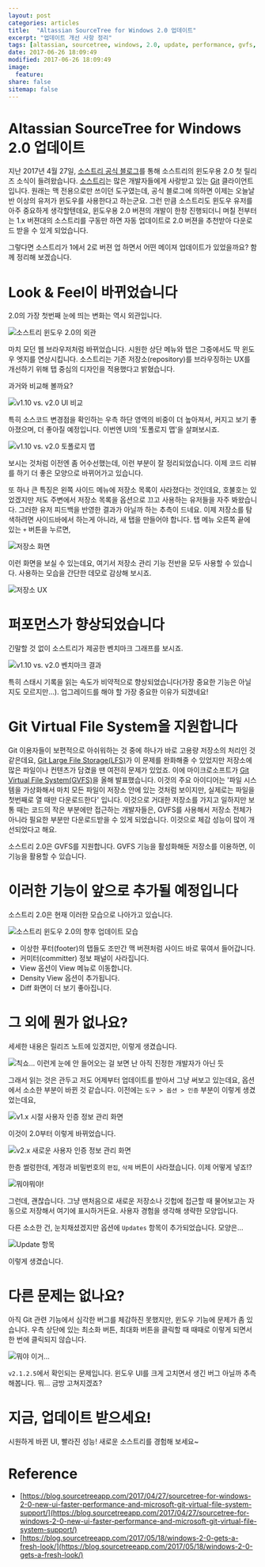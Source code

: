 ```yaml
---
layout: post
categories: articles
title:  "Altassian SourceTree for Windows 2.0 업데이트"
excerpt: "업데이트 개선 사항 정리"
tags: [altassian, sourcetree, windows, 2.0, update, performance, gvfs, lookandfeel, tab, 아틀라시안, 소스트리, 윈도우, 업데이트, 정리, 성능]
date: 2017-06-26 18:09:49
modified: 2017-06-26 18:09:49
image:
  feature:
share: false
sitemap: false
---
```


# Altassian SourceTree for Windows 2.0 업데이트

지난 2017년 4월 27일, [소스트리 공식 블로그](https://blog.sourcetreeapp.com/)를 통해 소스트리의 윈도우용 2.0 첫 릴리즈 소식이 들려왔습니다. [소스트리](https://www.sourcetreeapp.com/)는 많은 개발자들에게 사랑받고 있는 [Git](https://git-scm.com/) 클라이언트입니다. 원래는 맥 전용으로만 쓰이던 도구였는데, 공식 블로그에 의하면 이제는 오늘날 반 이상의 유저가 윈도우를 사용한다고 하는군요. 그런 만큼 소스트리도 윈도우 유저를 아주 중요하게 생각할텐데요, 윈도우용 2.0 버젼의 개발이 한창 진행되더니 며칠 전부터는 1.x 버젼대의 소스트리를 구동만 하면 자동 업데이트로 2.0 버젼을 추천받아 다운로드 받을 수 있게 되었습니다.

그렇다면 소스트리가 1에서 2로 버젼 업 하면서 어떤 메이져 업데이트가 있었을까요? 함께 정리해 보겠습니다.


# Look & Feel이 바뀌었습니다

2.0의 가장 첫번째 눈에 띄는 변화는 역시 외관입니다.

![소스트리 윈도우 2.0의 외관](/images/20170626_sourcetree2/1.png)

마치 모던 웹 브라우저처럼 바뀌었습니다. 시원한 상단 메뉴와 탭은 그중에서도 딱 윈도우 엣지를 연상시킵니다. 소스트리는 기존 저장소(repository)를 브라우징하는 UX를 개선하기 위해 탭 중심의 디자인을 적용했다고 밝혔습니다.

과거와 비교해 볼까요?

![v1.10 vs. v2.0 UI 비교](/images/20170626_sourcetree2/2.png)

특히 소스코드 변경점을 확인하는 우측 하단 영역의 비중이 더 높아져서, 커지고 보기 좋아졌으며, 더 좋아질 예정입니다. 이번엔 UI의 '토폴로지 맵'을 살펴보시죠.

![v1.10 vs. v2.0 토폴로지 맵](/images/20170626_sourcetree2/3.png)

보시는 것처럼 이전엔 좀 어수선했는데, 이런 부분이 잘 정리되었습니다. 이제 코드 리뷰를 하기 더 좋은 모양으로 바뀌어가고 있습니다.

또 하나 큰 특징은 왼쪽 사이드 메뉴에 저장소 목록이 사라졌다는 것인데요, 호불호는 있었겠지만 저도 주변에서 저장소 목록을 옵션으로 끄고 사용하는 유저들을 자주 봐왔습니다. 그러한 유저 피드백을 반영한 결과가 아닐까 하는 추측이 드네요. 이제 저장소를 탐색하려면 사이드바에서 하는게 아니라, 새 탭을 만들어야 합니다. 탭 메뉴 오른쪽 끝에 있는 `+` 버튼을 누르면,

![저장소 화면](/images/20170626_sourcetree2/4.png)

이런 화면을 보실 수 있는데요, 여기서 저장소 관리 기능 전반을 모두 사용할 수 있습니다. 사용하는 모습을 간단한 데모로 감상해 보시죠.

![저장소 UX](/images/20170626_sourcetree2/5.gif)


# 퍼포먼스가 향상되었습니다

긴말할 것 없이 소스트리가 제공한 벤치마크 그래프를 보시죠.

![v1.10 vs. v2.0 벤치마크 결과](/images/20170626_sourcetree2/6.png)

특히 스태시 기록을 읽는 속도가 비약적으로 향상되었습니다(가장 중요한 기능은 아닐지도 모르지만...). 업그레이드를 해야 할 가장 중요한 이유가 되겠네요!


# Git Virtual File System을 지원합니다

Git 이용자들이 보편적으로 아쉬워하는 것 중에 하나가 바로 고용량 저장소의 처리인 것 같은데요,  [Git Large File Storage(LFS)](https://www.atlassian.com/git/tutorials/git-lfs?_ga=2.35165153.1555218264.1498180335-1110344662.1497924048)가 이 문제를 완화해줄 수 있었지만 저장소에 많은 파일이나 컨텐츠가 담겼을 땐 여전히 문제가 있었죠. 이에 마이크로소프트가 [Git Virtual File System(GVFS)](https://blogs.msdn.microsoft.com/visualstudioalm/2017/02/03/announcing-gvfs-git-virtual-file-system/)을 올해 발표했습니다. 이것의 주요 아이디어는 '파일 시스템을 가상화해서 마치 모든 파일이 저장소 안에 있는 것처럼 보이지만, 실제로는 파일을 첫번째로 열 때만 다운로드한다' 입니다. 이것으로 거대한 저장소를 가지고 일하지만 보통 때는 코드의 작은 부분에만 접근하는 개발자들은, GVFS를 사용해서 저장소 전체가 아니라 필요한 부분만 다운로드받을 수 있게 되었습니다. 이것으로 체감 성능이 많이 개선되었다고 해요.

소스트리 2.0은 GVFS를 지원합니다. GVFS 기능을 활성화해둔 저장소를 이용하면, 이 기능을 활용할 수 있습니다.


# 이러한 기능이 앞으로 추가될 예정입니다

소스트리 2.0은 현재 이러한 모습으로 나아가고 있습니다.

![소스트리 윈도우 2.0의 향후 업데이트 모습](/images/20170626_sourcetree2/7.png)

- 이상한 푸터(footer)의 탭들도 조만간 맥 버젼처럼 사이드 바로 묶여서 들어갑니다.
- 커미터(committer) 정보 패널이 사라집니다.
- View 옵션이 View 메뉴로 이동합니다.
- Density View 옵션이 추가됩니다.
- Diff 화면이 더 보기 좋아집니다.


# 그 외에 뭔가 없나요?

세세한 내용은 릴리즈 노트에 있겠지만, 이렇게 생겼습니다.

![칙쇼... 이런게 눈에 안 들어오는 걸 보면 난 아직 진정한 개발자가 아닌 듯](/images/20170626_sourcetree2/8.png)

그래서 읽는 것은 관두고 저도 어제부터 업데이트를 받아서 그냥 써보고 있는데요, 옵션에서 소소한 부분이 바뀐 것 같습니다. 이전에는 `도구 > 옵션 > 인증`  부분이 이렇게 생겼었는데요,

![v1.x 시절 사용자 인증 정보 관리 화면](/images/20170626_sourcetree2/9.png)

이것이 2.0부터 이렇게 바뀌었습니다.

![v2.x 새로운 사용자 인증 정보 관리 화면](/images/20170626_sourcetree2/10.png)

한층 썰렁한데, 계정과 비밀번호의 `편집`, `삭제` 버튼이 사라졌습니다. 이제 어떻게 넣죠!?

![뭐야뭐야!](/images/20170626_sourcetree2/11.gif)

그런데, 괜찮습니다. 그냥 맨처음으로 새로운 저장소나 깃헙에 접근할 때 물어보고는 자동으로 저장해서 여기에 표시하거든요. 사용자 경험을 생각해 생략한 모양입니다.

다른 소소한 건, 눈치채셨겠지만 옵션에 `Updates` 항목이 추가되었습니다. 모양은...

![Update 항목](/images/20170626_sourcetree2/12.png)

이렇게 생겼습니다.


# 다른 문제는 없나요?

아직 Git 관련 기능에서 심각한 버그를 체감하진 못했지만, 윈도우 기능에 문제가 좀 있습니다. 우측 상단에 있는 최소화 버튼, 최대화 버튼을 클릭할 때 때때로 이렇게 되면서 한 번에 클릭되지 않습니다.

![뭐야 이거...](/images/20170626_sourcetree2/13.png)

`v2.1.2.5`에서 확인되는 문제입니다. 윈도우 UI를 크게 고치면서 생긴 버그 아닐까 추측해봅니다. 뭐... 금방 고쳐지겠죠?


# 지금, 업데이트 받으세요!

시원하게 바뀐 UI, 빨라진 성능! 새로운 소스트리를 경험해 보세요~


# Reference

* [https://blog.sourcetreeapp.com/2017/04/27/sourcetree-for-windows-2-0-new-ui-faster-performance-and-microsoft-git-virtual-file-system-support/](https://blog.sourcetreeapp.com/2017/04/27/sourcetree-for-windows-2-0-new-ui-faster-performance-and-microsoft-git-virtual-file-system-support/)
* [https://blog.sourcetreeapp.com/2017/05/18/windows-2-0-gets-a-fresh-look/](https://blog.sourcetreeapp.com/2017/05/18/windows-2-0-gets-a-fresh-look/)
